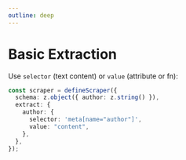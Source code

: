 ```yaml
---
outline: deep
---
```


# Basic Extraction

Use `selector` (text content) or `value` (attribute or fn):

```ts
const scraper = defineScraper({
  schema: z.object({ author: z.string() }),
  extract: {
    author: {
      selector: 'meta[name="author"]',
      value: "content",
    },
  },
});
```
